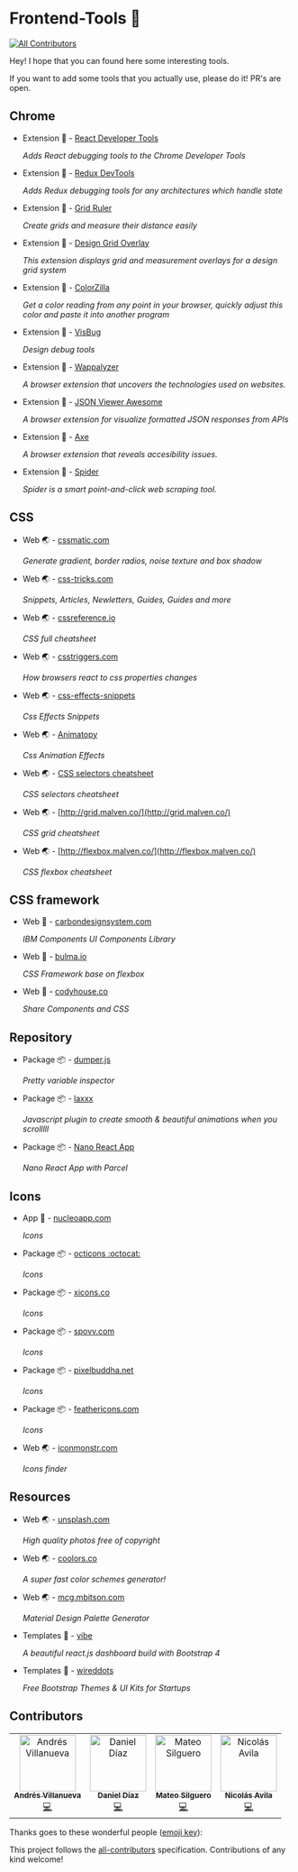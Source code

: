 # Frontend-Tools 🔨

[![All Contributors](https://img.shields.io/badge/all_contributors-4-orange.svg?style=flat-square)](#contributors)

Hey! I hope that you can found here some interesting tools.

If you want to add some tools that you actually use, please do it! PR's are open.

## Chrome

- Extension 🎯 - [React Developer Tools](https://chrome.google.com/webstore/detail/react-developer-tools/fmkadmapgofadopljbjfkapdkoienihi)

  _Adds React debugging tools to the Chrome Developer Tools_

- Extension 🎯 - [Redux DevTools](https://chrome.google.com/webstore/detail/redux-devtools/lmhkpmbekcpmknklioeibfkpmmfibljd)

  _Adds Redux debugging tools for any architectures which handle state_

- Extension 🎯 - [Grid Ruler](https://chrome.google.com/webstore/detail/grid-ruler/joadogiaiabhmggdifljlpkclnpfncmj)

  _Create grids and measure their distance easily_

- Extension 🎯 - [Design Grid Overlay](https://chrome.google.com/webstore/detail/design-grid-overlay/kmaadknbpdklpcommafmcboghdlopmbi)

  _This extension displays grid and measurement overlays for a design grid system_

- Extension 🎯 - [ColorZilla](https://chrome.google.com/webstore/detail/colorzilla/bhlhnicpbhignbdhedgjhgdocnmhomnp)

  _Get a color reading from any point in your browser, quickly adjust this color and paste it into another program_

- Extension 🎯 - [VisBug](https://chrome.google.com/webstore/detail/visbug/cdockenadnadldjbbgcallicgledbeoc)

  _Design debug tools_

- Extension 🎯 - [Wappalyzer](https://chrome.google.com/webstore/detail/wappalyzer/gppongmhjkpfnbhagpmjfkannfbllamg?hl=es)

  _A browser extension that uncovers the technologies used on websites._

- Extension 🎯 - [JSON Viewer Awesome](https://chrome.google.com/webstore/detail/json-viewer-awesome/iemadiahhbebdklepanmkjenfdebfpfe)

  _A browser extension for visualize formatted JSON responses from APIs_
  
- Extension 🎯 - [Axe](https://chrome.google.com/webstore/detail/axe/lhdoppojpmngadmnindnejefpokejbdd)

  _A browser extension that reveals accesibility issues._
  
- Extension 🎯 - [Spider](https://chrome.google.com/webstore/detail/spider-a-smart-web-scrapi/hhblpocflefpmmfibmajdfcjdkeafpen)

  _Spider is a smart point-and-click web scraping tool._

## CSS

- Web 🌏 - [cssmatic.com](https://www.cssmatic.com/)

  _Generate gradient, border radios, noise texture and box shadow_

- Web 🌏 - [css-tricks.com](https://css-tricks.com/)

  _Snippets, Articles, Newletters, Guides, Guides and more_

- Web 🌏 - [cssreference.io](https://cssreference.io/)

  _CSS full cheatsheet_

- Web 🌏 - [csstriggers.com](https://csstriggers.com/)

  _How browsers react to css properties changes_
  
- Web 🌏 - [css-effects-snippets](https://emilkowalski.github.io/css-effects-snippets/)

  _Css Effects Snippets_
  
- Web 🌏 - [Animatopy](https://sarthology.github.io/Animatopy/)

  _Css Animation Effects_

- Web 🌏 - [CSS selectors cheatsheet](https://sarthology.github.io/Animatopy/)

  _CSS selectors cheatsheet_
  
- Web 🌏 - [http://grid.malven.co/](http://grid.malven.co/)

  _CSS grid cheatsheet_
 
- Web 🌏 - [http://flexbox.malven.co/](http://flexbox.malven.co/)

  _CSS flexbox cheatsheet_
  
## CSS framework

- Web :notebook: - [carbondesignsystem.com](https://www.carbondesignsystem.com/components/)

  _IBM Components UI Components Library_

- Web :notebook: - [bulma.io](https://bulma.io/)

  _CSS Framework base on flexbox_
  
- Web :notebook: - [codyhouse.co](https://codyhouse.co/)

  _Share Components and CSS_

## Repository

- Package 📦 - [dumper.js](https://github.com/ziishaned/dumper.js)

  _Pretty variable inspector_
  
- Package 📦 - [laxxx](https://github.com/alexfoxy/laxxx)

  _Javascript plugin to create smooth & beautiful animations when you scrolllll_

- Package 📦 - [Nano React App](https://github.com/adrianmcli/nano-react-app)

  _Nano React App with Parcel_
  
## Icons

- App :iphone: - [nucleoapp.com](https://nucleoapp.com/)

  _Icons_
  
- Package 📦 - [octicons :octocat:](https://octicons.github.com/)

  _Icons_
  
- Package 📦 - [xicons.co](https://www.xicons.co/post/182760639270/60-multimedia-icons-download-custom-icons)

  _Icons_
  
- Package 📦 - [spovv.com](http://spovv.com/be-a-tourist/#.XKO0VOtKjOQ)

  _Icons_

- Package 📦 - [pixelbuddha.net](https://pixelbuddha.net/freebie/creative-process-vector-icons)

  _Icons_
  
- Package 📦 - [feathericons.com](https://feathericons.com/)

  _Icons_

- Web 🌏 - [iconmonstr.com](https://iconmonstr.com/)

  _Icons finder_

## Resources

- Web 🌏 - [unsplash.com](https://unsplash.com/)

  _High quality photos free of copyright_


- Web 🌏 - [coolors.co](https://coolors.co/app)

  _A super fast color schemes generator!_
  
- Web 🌏 - [mcg.mbitson.com](http://mcg.mbitson.com)

  _Material Design Palette Generator_
   
- Templates :house_with_garden: - [vibe](https://vibe.nicedash.com/home)

  _A beautiful react.js dashboard build with Bootstrap 4_

- Templates :house_with_garden: - [wireddots](https://wireddots.com/)

  _Free Bootstrap Themes & UI Kits for Startups_
  
## Contributors

<!-- ALL-CONTRIBUTORS-LIST:START - Do not remove or modify this section -->
<!-- prettier-ignore -->
<table><tr><td align="center"><a href="http://www.andresvillanueva.com.ve"><img src="https://avatars3.githubusercontent.com/u/1209238?v=4" width="100px;" alt="Andrés Villanueva"/><br /><sub><b>Andrés Villanueva</b></sub></a><br /><a href="https://github.com/enBonnet/Frontend-Tools/commits?author=Villanuevand" title="Code">💻</a></td><td align="center"><a href="https://github.com/dalejodc"><img src="https://avatars2.githubusercontent.com/u/36966980?v=4" width="100px;" alt="Daniel Díaz"/><br /><sub><b>Daniel Díaz</b></sub></a><br /><a href="https://github.com/enBonnet/Frontend-Tools/commits?author=dalejodc" title="Code">💻</a></td><td align="center"><a href="https://github.com/mateosilguero"><img src="https://avatars0.githubusercontent.com/u/25598400?v=4" width="100px;" alt="Mateo Silguero"/><br /><sub><b>Mateo Silguero</b></sub></a><br /><a href="https://github.com/enBonnet/Frontend-Tools/commits?author=mateosilguero" title="Code">💻</a></td><td align="center"><a href="http://medium.com/@nicoavila_a"><img src="https://avatars0.githubusercontent.com/u/602639?v=4" width="100px;" alt="Nicolás Avila"/><br /><sub><b>Nicolás Avila</b></sub></a><br /><a href="https://github.com/enBonnet/Frontend-Tools/commits?author=nicoavila" title="Code">💻</a></td></tr></table>

<!-- ALL-CONTRIBUTORS-LIST:END -->

Thanks goes to these wonderful people ([emoji key](https://allcontributors.org/docs/en/emoji-key)):

<!-- ALL-CONTRIBUTORS-LIST:START - Do not remove or modify this section -->
<!-- prettier-ignore -->
<!-- ALL-CONTRIBUTORS-LIST:END -->

This project follows the [all-contributors](https://github.com/all-contributors/all-contributors) specification. Contributions of any kind welcome!

